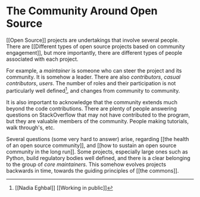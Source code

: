 # The Community Around Open Source
[[Open Source]] projects are undertakings that involve several people. There are [[Different types of open source projects based on community engagement]], but more importantly, there are different types of people associated with each project. 

For example, a *maintainer* is someone who can steer the project and its community. It is somehow a leader. There are also *contributors*, *casual contributors*, *users*. The number of roles and their participation is not particularly well defined[^1], and changes from community to community. 

It is also important to acknowledge that the community extends much beyond the code contributions. There are plenty of people answering questions on StackOverflow that may not have contributed to the program, but they are valuable members of the community. People making tutorials, walk through's, etc. 

Several questions (some very hard to answer) arise, regarding [[the health of an open source community]], and [[how to sustain an open source community in the long run]]. Some projects, especially large ones such as Python, build regulatory bodies well defined, and there is a clear belonging to the group of *core maintainers*. This somehow evolves projects backwards in time, towards the guiding principles of [[the commons]].



[^1]: [[Nadia Eghbal]] [[Working in public]]
